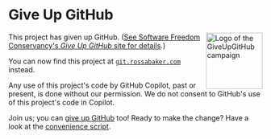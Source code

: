 # Give Up GitHub

<a href="https://GiveUpGitHub.org/"><img src="https://sfconservancy.org/img/GiveUpGitHub.png" alt="Logo of the GiveUpGitHub campaign" align="right" style="width: 8em; height: 8em;" /></a>

This project has given up GitHub.  ([See Software Freedom Conservancy's *Give Up  GitHub* site for details](https://GiveUpGitHub.org).)

You can now find this project at [`git.rossabaker.com`](https://git.rossabaker.com/ross/benchmarks) instead.

Any use of this project's code by GitHub Copilot, past or present, is done without our permission.  We do not consent to GitHub's use of this project's code in Copilot.

Join us; you can [give up GitHub](https://GiveUpGitHub.org) too!
Ready to make the change?
Have a look at the [convenience script](https://codeberg.org/rossabaker/giveupgithub.sh).
